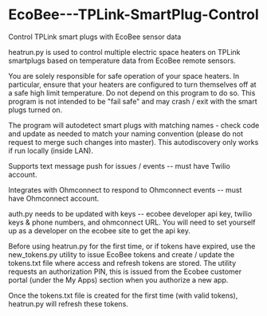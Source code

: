 # EcoBee---TPLink-SmartPlug-Control
Control TPLink smart plugs with EcoBee sensor data

heatrun.py is used to control multiple electric space heaters on TPLink smartplugs based on temperature data from EcoBee remote sensors.

You are solely responsible for safe operation of your space heaters.  In particular, ensure that your heaters are configured to turn themselves off at a safe high limit temperature.  Do not depend on this program to do so.  This program is not intended to be "fail safe" and may crash / exit with the smart plugs turned on.

The program will autodetect smart plugs with matching names - check code and update as needed to match your naming convention (please do not request to merge such changes into master).  This autodiscovery only works if run locally (inside LAN).

Supports text message push for issues / events -- must have Twilio account.

Integrates with Ohmconnect to respond to Ohmconnect events -- must have Ohmconnect account.

auth.py needs to be updated with keys -- ecobee developer api key, twilio keys & phone numbers, and ohmconnect URL.  You will need to set yourself up as a developer on the ecobee site to get the api key.

Before using heatrun.py for the first time, or if tokens have expired, use the new_tokens.py utility to issue EcoBee tokens and create / update the tokens.txt file where access and refresh tokens are stored.  The utility requests an authorization PIN, this is issued from the Ecobee customer portal (under the My Apps) section when you authorize a new app.

Once the tokens.txt file is created for the first time (with valid tokens), heatrun.py will refresh these tokens.
